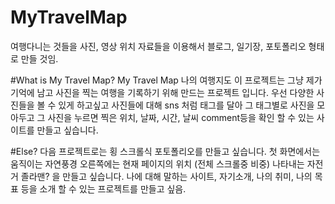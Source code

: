 # MyTravelMap
여행다니는 것들을 사진, 영상 위치 자료들을 이용해서 블로그, 일기장, 포토폴리오 형태로 만들 것임.

#What is My Travel Map?
My Travel Map 나의 여행지도
이 프로젝트는 그냥 제가 기억에 남고 사진을 찍는 여행을 기록하기 위해 만드는 프로젝트 입니다.
우선 다양한 사진들을 볼 수 있게 하고싶고 사진들에 대해 sns 처럼 태그를 달아 그 태그별로 사진을 모아두고
그 사진을 누르면 찍은 위치, 날짜, 시간, 날씨 comment등을 확인 할 수 있는 사이트를 만들고 싶습니다.

#Else?
다음 프로젝트로는 횡 스크롤식 포토폴리오를 만들고 싶습니다.
첫 화면에서는 움직이는 자연풍경 오른쪽에는 현재 페이지의 위치 (전체 스크롤중 비중) 나타내는 자전거 졸라맨? 을 만들고 싶습니다.
나에 대해 말하는 사이트, 자기소개, 나의 취미, 나의 목표 등을 소개 할 수 있는 프로젝트를 만들고 싶음.
